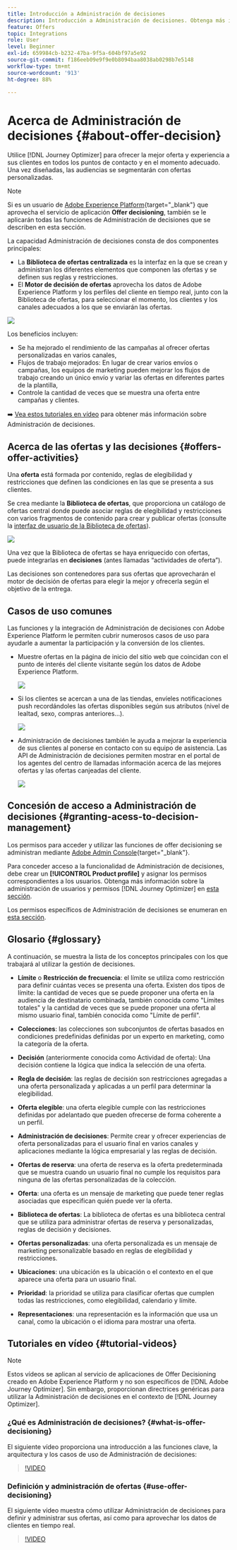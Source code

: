 ```yaml
---
title: Introducción a Administración de decisiones
description: Introducción a Administración de decisiones. Obtenga más información acerca de su arquitectura, ofertas y decisiones, así como los casos de uso comunes que le permite realizar.
feature: Offers
topic: Integrations
role: User
level: Beginner
exl-id: 659984cb-b232-47ba-9f5a-604bf97a5e92
source-git-commit: f186eeb09e9f9e0b8094baa8038ab0298b7e5148
workflow-type: tm+mt
source-wordcount: '913'
ht-degree: 88%

---
```


# Acerca de Administración de decisiones {#about-offer-decision}

Utilice [!DNL Journey Optimizer] para ofrecer la mejor oferta y experiencia a sus clientes en todos los puntos de contacto y en el momento adecuado. Una vez diseñadas, las audiencias se segmentarán con ofertas personalizadas.

>[!NOTE]
>
>Si es un usuario de [Adobe Experience Platform](https://experienceleague.adobe.com/docs/experience-platform/landing/home.html?lang=es){target=&quot;_blank&quot;} que aprovecha el servicio de aplicación **Offer decisioning**, también se le aplicarán todas las funciones de Administración de decisiones que se describen en esta sección.

La capacidad Administración de decisiones consta de dos componentes principales:

* La **Biblioteca de ofertas centralizada** es la interfaz en la que se crean y administran los diferentes elementos que componen las ofertas y se definen sus reglas y restricciones.
* El **Motor de decisión de ofertas** aprovecha los datos de Adobe Experience Platform y los perfiles del cliente en tiempo real, junto con la Biblioteca de ofertas, para seleccionar el momento, los clientes y los canales adecuados a los que se enviarán las ofertas.

![](../../assets/architecture.png)

Los beneficios incluyen:

* Se ha mejorado el rendimiento de las campañas al ofrecer ofertas personalizadas en varios canales,
* Flujos de trabajo mejorados: En lugar de crear varios envíos o campañas, los equipos de marketing pueden mejorar los flujos de trabajo creando un único envío y variar las ofertas en diferentes partes de la plantilla,
* Controle la cantidad de veces que se muestra una oferta entre campañas y clientes.

➡️ [Vea estos tutoriales en vídeo](#tutorial-videos) para obtener más información sobre Administración de decisiones.

## Acerca de las ofertas y las decisiones {#offers-offer-activities}

Una **oferta** está formada por contenido, reglas de elegibilidad y restricciones que definen las condiciones en las que se presenta a sus clientes.

Se crea mediante la **Biblioteca de ofertas**, que proporciona un catálogo de ofertas central donde puede asociar reglas de elegibilidad y restricciones con varios fragmentos de contenido para crear y publicar ofertas (consulte la [interfaz de usuario de la Biblioteca de ofertas](../get-started/user-interface.md)).

![](../../assets/offer_structure.png)

Una vez que la Biblioteca de ofertas se haya enriquecido con ofertas, puede integrarlas en **decisiones** (antes llamadas “actividades de oferta”).

Las decisiones son contenedores para sus ofertas que aprovecharán el motor de decisión de ofertas para elegir la mejor y ofrecerla según el objetivo de la entrega.

## Casos de uso comunes

Las funciones y la integración de Administración de decisiones con Adobe Experience Platform le permiten cubrir numerosos casos de uso para ayudarle a aumentar la participación y la conversión de los clientes.

* Muestre ofertas en la página de inicio del sitio web que coincidan con el punto de interés del cliente visitante según los datos de Adobe Experience Platform.

   ![](../../assets/website.png)

* Si los clientes se acercan a una de las tiendas, envíeles notificaciones push recordándoles las ofertas disponibles según sus atributos (nivel de lealtad, sexo, compras anteriores...).

   ![](../../assets/push_sample.png)

* Administración de decisiones también le ayuda a mejorar la experiencia de sus clientes al ponerse en contacto con su equipo de asistencia. Las API de Administración de decisiones permiten mostrar en el portal de los agentes del centro de llamadas información acerca de las mejores ofertas y las ofertas canjeadas del cliente.

   ![](../../assets/do-not-localize/call-center.png)

## Concesión de acceso a Administración de decisiones {#granting-acess-to-decision-management}

Los permisos para acceder y utilizar las funciones de offer decisioning se administran mediante [Adobe Admin Console](https://helpx.adobe.com/es/enterprise/managing/user-guide.html){target=&quot;_blank&quot;}.

Para conceder acceso a la funcionalidad de Administración de decisiones, debe crear un **[!UICONTROL Product profile]** y asignar los permisos correspondientes a los usuarios. Obtenga más información sobre la administración de usuarios y permisos [!DNL Journey Optimizer] en [esta sección](../../administration/permissions.md).

Los permisos específicos de Administración de decisiones se enumeran en [esta sección](../../administration/high-low-permissions.md#decisions-permissions).

## Glosario {#glossary}

A continuación, se muestra la lista de los conceptos principales con los que trabajará al utilizar la gestión de decisiones.

* **Límite** o **Restricción de frecuencia**: el límite se utiliza como restricción para definir cuántas veces se presenta una oferta. Existen dos tipos de límite: la cantidad de veces que se puede proponer una oferta en la audiencia de destinatario combinada, también conocida como &quot;Límites totales&quot; y la cantidad de veces que se puede proponer una oferta al mismo usuario final, también conocida como &quot;Límite de perfil&quot;.

* **Colecciones**: las colecciones son subconjuntos de ofertas basados en condiciones predefinidas definidas por un experto en marketing, como la categoría de la oferta.

* **Decisión** (anteriormente conocida como Actividad de oferta): Una decisión contiene la lógica que indica la selección de una oferta.

* **Regla de decisión**: las reglas de decisión son restricciones agregadas a una oferta personalizada y aplicadas a un perfil para determinar la elegibilidad.

* **Oferta elegible**: una oferta elegible cumple con las restricciones definidas por adelantado que pueden ofrecerse de forma coherente a un perfil.

* **Administración de decisiones**: Permite crear y ofrecer experiencias de oferta personalizadas para el usuario final en varios canales y aplicaciones mediante la lógica empresarial y las reglas de decisión.

* **Ofertas de reserva**: una oferta de reserva es la oferta predeterminada que se muestra cuando un usuario final no cumple los requisitos para ninguna de las ofertas personalizadas de la colección.

* **Oferta**: una oferta es un mensaje de marketing que puede tener reglas asociadas que especifican quién puede ver la oferta.

* **Biblioteca de ofertas**: La biblioteca de ofertas es una biblioteca central que se utiliza para administrar ofertas de reserva y personalizadas, reglas de decisión y decisiones.

* **Ofertas personalizadas**: una oferta personalizada es un mensaje de marketing personalizable basado en reglas de elegibilidad y restricciones.

* **Ubicaciones**: una ubicación es la ubicación o el contexto en el que aparece una oferta para un usuario final.

* **Prioridad**: la prioridad se utiliza para clasificar ofertas que cumplen todas las restricciones, como elegibilidad, calendario y límite.

* **Representaciones**: una representación es la información que usa un canal, como la ubicación o el idioma para mostrar una oferta.


## Tutoriales en vídeo {#tutorial-videos}

>[!NOTE]
>
>Estos vídeos se aplican al servicio de aplicaciones de Offer Decisioning creado en Adobe Experience Platform y no son específicos de [!DNL Adobe Journey Optimizer]. Sin embargo, proporcionan directrices genéricas para utilizar la Administración de decisiones en el contexto de [!DNL Journey Optimizer].

### ¿Qué es Administración de decisiones? {#what-is-offer-decisioning}

El siguiente vídeo proporciona una introducción a las funciones clave, la arquitectura y los casos de uso de Administración de decisiones:

>[!VIDEO](https://video.tv.adobe.com/v/326961?quality=12&learn=on)

### Definición y administración de ofertas {#use-offer-decisioning}

El siguiente vídeo muestra cómo utilizar Administración de decisiones para definir y administrar sus ofertas, así como para aprovechar los datos de clientes en tiempo real.

>[!VIDEO](https://video.tv.adobe.com/v/326841?quality=12&learn=on)
